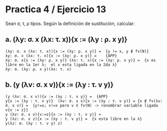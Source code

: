# Practica 4 / Ejercicio 13  
Sean σ, τ, ρ tipos. Según la definición de sustitución, calcular:  
## a. (λy: σ. x (λx: τ. x)){x := (λy : ρ. x y)} 
``` 
(λy: σ. x (λx: τ. x)){x := (λy: ρ. x y)} =  {y != x, y ∉ fv(N)}
λy: σ. x (λx: τ. x){x := (λy: ρ. x y)} =    {APP}
λy: σ. x{x := (λy: ρ. x y)} (λx: τ. x){x := (λy: ρ. x y)} =  {x es libre en la 1er λ;  el x esta ligada en la 2da λ}
λy: σ. (λy: ρ. x y)(λx: τ. x)
```
## b. (y (λv: σ. x v)){x := (λy : τ. v y)}
```
(y (λv: σ. x v)){x := (λy : τ. v y)} =  {APP}
y{x := (λy : τ. v y)}  (λv: σ. x v){x := (λy : τ. v y)} = {x ∉ fv(λv: σ. x v)} =  {y!=x; v!=x pero v ∈ fv(N) -> renombrar variable ligada v{v := z}}
y (λv: σ. x v){v:=z}{x := (λy : τ. v y)} =
y (λz: σ. x z){x := (λy : τ. v y)} =  {x esta libre en la λ}
y(λz: σ. (λy : τ. v y) z)      
```
